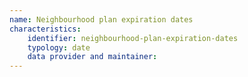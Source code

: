 ```yaml
---
name: Neighbourhood plan expiration dates
characteristics:
    identifier: neighbourhood-plan-expiration-dates
    typology: date
    data provider and maintainer: 
---
```

